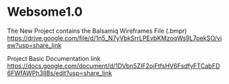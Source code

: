 # Websome1.0

The New Project contains the Balsamiq Wireframes File (.bmpr) 
https://drive.google.com/file/d/1n5_N7yVbkSrrLPEvbKMzoqWs9L7oekSO/view?usp=share_link

Project Basic Documentation link 
https://docs.google.com/document/d/1DVbn5ZIF2ojFtfsHV6FsdfyFTCabFD6FWfAWPh3lIBs/edit?usp=share_link
